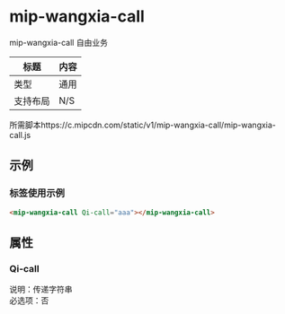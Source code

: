 # mip-wangxia-call
mip-wangxia-call 自由业务

标题|内容
----|----
类型|通用
支持布局|N/S
所需脚本https://c.mipcdn.com/static/v1/mip-wangxia-call/mip-wangxia-call.js   

## 示例

### 标签使用示例
```html
<mip-wangxia-call Qi-call="aaa"></mip-wangxia-call>
```

## 属性

### Qi-call

说明：传递字符串  
必选项：否  
